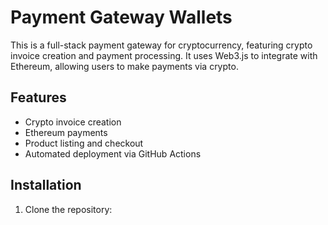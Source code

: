 # Payment Gateway Wallets

This is a full-stack payment gateway for cryptocurrency, featuring crypto invoice creation and payment processing. It uses Web3.js to integrate with Ethereum, allowing users to make payments via crypto.

## Features

- Crypto invoice creation
- Ethereum payments
- Product listing and checkout
- Automated deployment via GitHub Actions

## Installation

1. Clone the repository:
